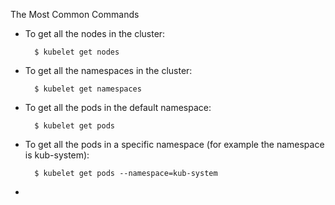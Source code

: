 The Most Common Commands

- To get all the nodes in the cluster:

        $ kubelet get nodes

- To get all the namespaces in the cluster:

        $ kubelet get namespaces

- To get all the pods in the default namespace:

        $ kubelet get pods

- To get all the pods in a specific namespace (for example the namespace is kub-system):

        $ kubelet get pods --namespace=kub-system

-
